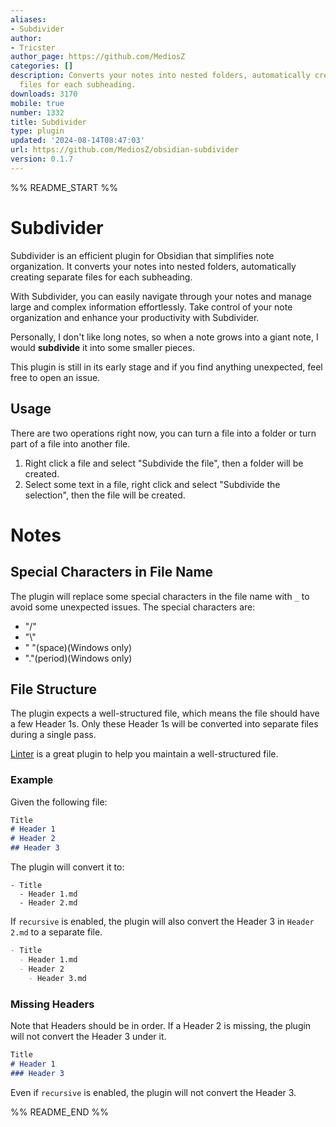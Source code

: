 ```yaml
---
aliases:
- Subdivider
author:
- Tricster
author_page: https://github.com/MediosZ
categories: []
description: Converts your notes into nested folders, automatically creating separate
  files for each subheading.
downloads: 3170
mobile: true
number: 1332
title: Subdivider
type: plugin
updated: '2024-08-14T08:47:03'
url: https://github.com/MediosZ/obsidian-subdivider
version: 0.1.7
---
```


%% README_START %%

# Subdivider

Subdivider is an efficient plugin for Obsidian that simplifies note organization. 
It converts your notes into nested folders, automatically creating separate files for each subheading. 

With Subdivider, you can easily navigate through your notes and manage large and complex information effortlessly. Take control of your note organization and enhance your productivity with Subdivider.

Personally, I don't like long notes, so when a note grows into a giant note, I would **subdivide** it into some smaller pieces.

This plugin is still in its early stage and if you find anything unexpected, feel free to open an issue.



## Usage

There are two operations right now, you can turn a file into a folder or turn part of a file into another file.

1. Right click a file and select "Subdivide the file", then a folder will be created.
2. Select some text in a file, right click and select "Subdivide the selection", then the file will be created.

# Notes

## Special Characters in File Name

The plugin will replace some special characters in the file name with `_` to avoid some unexpected issues. The special characters are:

- "/"
- "\\"
- " "(space)(Windows only)
- "."(period)(Windows only)

## File Structure

The plugin expects a well-structured file, which means the file should have a few Header 1s. Only these Header 1s will be converted into separate files during a single pass. 

[Linter](https://github.com/platers/obsidian-linter) is a great plugin to help you maintain a well-structured file.

### Example

Given the following file:

```markdown
Title
# Header 1
# Header 2
## Header 3
```

The plugin will convert it to:

```
- Title
  - Header 1.md
  - Header 2.md
```

If `recursive` is enabled, the plugin will also convert the Header 3 in `Header 2.md` to a separate file.

```markdown
- Title
  - Header 1.md
  - Header 2
    - Header 3.md
```

### Missing Headers

Note that Headers should be in order. If a Header 2 is missing, the plugin will not convert the Header 3 under it.

```markdown
Title
# Header 1
### Header 3
```

Even if `recursive` is enabled, the plugin will not convert the Header 3.




%% README_END %%